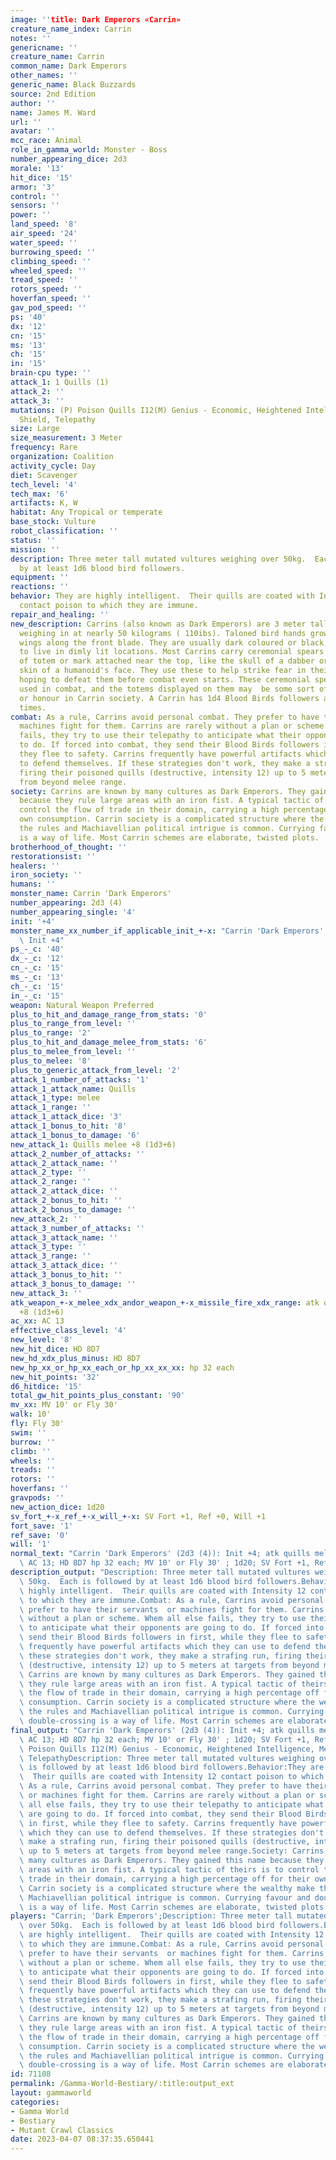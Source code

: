 ```yaml
---
image: ''title: Dark Emperors «Carrin»
creature_name_index: Carrin
notes: ''
genericname: ''
creature_name: Carrin
common_name: Dark Emperors
other_names: ''
generic_name: Black Buzzards
source: 2nd Edition
author: ''
name: James M. Ward
url: ''
avatar: ''
mcc_race: Animal
role_in_gamma_world: Monster - Boss
number_appearing_dice: 2d3
morale: '13'
hit_dice: '15'
armor: '3'
control: ''
sensors: ''
power: ''
land_speed: '8'
air_speed: '24'
water_speed: ''
burrowing_speed: ''
climbing_speed: ''
wheeled_speed: ''
tread_speed: ''
rotors_speed: ''
hoverfan_speed: ''
gav_pod_speed: ''
ps: '40'
dx: '12'
cn: '15'
ms: '13'
ch: '15'
in: '15'
brain-cpu type: ''
attack_1: 1 Quills (1)
attack_2: ''
attack_3: ''
mutations: (P) Poison Quills I12(M) Genius - Economic, Heightened Intelligence, Mental
  Shield, Telepathy
size: Large
size_measurement: 3 Meter
frequency: Rare
organization: Coalition
activity_cycle: Day
diet: Scavenger
tech_level: '4'
tech_max: '6'
artifacts: K, W
habitat: Any Tropical or temperate
base_stock: Vulture
robot_classification: ''
status: ''
mission: ''
description: Three meter tall mutated vultures weighing over 50kg.  Each is followed
  by at least 1d6 blood bird followers.
equipment: ''
reactions: ''
behavior: They are highly intelligent.  Their quills are coated with Intensity 12
  contact poison to which they are immune.
repair_and_healing: ''
new_description: Carrins (also known as Dark Emperors) are 3 meter tall mutated vultures,
  weighing in at nearly 50 kilograms ( 110ibs). Taloned bird hands grow out of their
  wings along the front blade. They are usually dark coloured or black, and prefer
  to live in dimly lit locations. Most Carrins carry ceremonial spears with some sort
  of totem or mark attached near the top, like the skull of a dabber or the dried
  skin of a humanoid's face. They use these to help strike fear in their opponents,
  hoping to defeat them before combat even starts. These ceremonial spears are not
  used in combat, and the totems displayed on them may  be some sort of badge of rank
  or honour in Carrin society. A Carrin has 1d4 Blood Birds followers around at all
  times.
combat: As a rule, Carrins avoid personal combat. They prefer to have their servants  or
  machines fight for them. Carrins are rarely without a plan or scheme. Whem all else
  fails, they try to use their telepathy to anticipate what their opponents are going
  to do. If forced into combat, they send their Blood Birds followers in first, while
  they flee to safety. Carrins frequently have powerful artifacts which they can use
  to defend themselves. If these strategies don't work, they make a strafing run,
  firing their poisoned quills (destructive, intensity 12) up to 5 meters at targets
  from beyond melee range.
society: Carrins are known by many cultures as Dark Emperors. They gained this name
  because they rule large areas with an iron fist. A typical tactic of theirs is to
  control the flow of trade in their domain, carrying a high percentage off for their
  own consumption. Carrin society is a complicated structure where the wealthy make
  the rules and Machiavellian political intrigue is common. Currying favour and double-crossing
  is a way of life. Most Carrin schemes are elaborate, twisted plots.
brotherhood_of_thought: ''
restorationsist: ''
healers: ''
iron_society: ''
humans: ''
monster_name: Carrin 'Dark Emperors'
number_appearing: 2d3 (4)
number_appearing_single: '4'
init: '+4'
monster_name_xx_number_if_applicable_init_+-x: "Carrin 'Dark Emperors' (2d3 (4)):\
  \ Init +4"
ps_-_c: '40'
dx_-_c: '12'
cn_-_c: '15'
ms_-_c: '13'
ch_-_c: '15'
in_-_c: '15'
weapon: Natural Weapon Preferred
plus_to_hit_and_damage_range_from_stats: '0'
plus_to_range_from_level: ''
plus_to_range: '2'
plus_to_hit_and_damage_melee_from_stats: '6'
plus_to_melee_from_level: ''
plus_to_melee: '8'
plus_to_generic_attack_from_level: '2'
attack_1_number_of_attacks: '1'
attack_1_attack_name: Quills
attack_1_type: melee
attack_1_range: ''
attack_1_attack_dice: '3'
attack_1_bonus_to_hit: '8'
attack_1_bonus_to_damage: '6'
new_attack_1: Quills melee +8 (1d3+6)
attack_2_number_of_attacks: ''
attack_2_attack_name: ''
attack_2_type: ''
attack_2_range: ''
attack_2_attack_dice: ''
attack_2_bonus_to_hit: ''
attack_2_bonus_to_damage: ''
new_attack_2: ''
attack_3_number_of_attacks: ''
attack_3_attack_name: ''
attack_3_type: ''
attack_3_range: ''
attack_3_attack_dice: ''
attack_3_bonus_to_hit: ''
attack_3_bonus_to_damage: ''
new_attack_3: ''
atk_weapon_+-x_melee_xdx_andor_weapon_+-x_missile_fire_xdx_range: atk quills melee
  +8 (1d3+6)
ac_xx: AC 13
effective_class_level: '4'
new_level: '8'
new_hit_dice: HD 8D7
new_hd_xdx_plus_minus: HD 8D7
new_hp_xx_or_hp_xx_each_or_hp_xx_xx_xx: hp 32 each
new_hit_points: '32'
d6_hitdice: '15'
total_gw_hit_points_plus_constant: '90'
mv_xx: MV 10' or Fly 30'
walk: 10'
fly: Fly 30'
swim: ''
burrow: ''
climb: ''
wheels: ''
treads: ''
rotors: ''
hoverfans: ''
gravpods: ''
new_action_dice: 1d20
sv_fort_+-x_ref_+-x_will_+-x: SV Fort +1, Ref +0, Will +1
fort_save: '1'
ref_save: '0'
will: '1'
normal_text: "Carrin 'Dark Emperors' (2d3 (4)): Init +4; atk quills melee +8 (1d3+6);\
  \ AC 13; HD 8D7 hp 32 each; MV 10' or Fly 30' ; 1d20; SV Fort +1, Ref +0, Will +1"
description_output: "Description: Three meter tall mutated vultures weighing over\
  \ 50kg.  Each is followed by at least 1d6 blood bird followers.Behavior:They are\
  \ highly intelligent.  Their quills are coated with Intensity 12 contact poison\
  \ to which they are immune.Combat: As a rule, Carrins avoid personal combat. They\
  \ prefer to have their servants  or machines fight for them. Carrins are rarely\
  \ without a plan or scheme. Whem all else fails, they try to use their telepathy\
  \ to anticipate what their opponents are going to do. If forced into combat, they\
  \ send their Blood Birds followers in first, while they flee to safety. Carrins\
  \ frequently have powerful artifacts which they can use to defend themselves. If\
  \ these strategies don't work, they make a strafing run, firing their poisoned quills\
  \ (destructive, intensity 12) up to 5 meters at targets from beyond melee range.Society:\
  \ Carrins are known by many cultures as Dark Emperors. They gained this name because\
  \ they rule large areas with an iron fist. A typical tactic of theirs is to control\
  \ the flow of trade in their domain, carrying a high percentage off for their own\
  \ consumption. Carrin society is a complicated structure where the wealthy make\
  \ the rules and Machiavellian political intrigue is common. Currying favour and\
  \ double-crossing is a way of life. Most Carrin schemes are elaborate, twisted plots."
final_output: "Carrin 'Dark Emperors' (2d3 (4)): Init +4; atk quills melee +8 (1d3+6);\
  \ AC 13; HD 8D7 hp 32 each; MV 10' or Fly 30' ; 1d20; SV Fort +1, Ref +0, Will +1(P)\
  \ Poison Quills I12(M) Genius - Economic, Heightened Intelligence, Mental Shield,\
  \ TelepathyDescription: Three meter tall mutated vultures weighing over 50kg.  Each\
  \ is followed by at least 1d6 blood bird followers.Behavior:They are highly intelligent.\
  \  Their quills are coated with Intensity 12 contact poison to which they are immune.Combat:\
  \ As a rule, Carrins avoid personal combat. They prefer to have their servants \
  \ or machines fight for them. Carrins are rarely without a plan or scheme. Whem\
  \ all else fails, they try to use their telepathy to anticipate what their opponents\
  \ are going to do. If forced into combat, they send their Blood Birds followers\
  \ in first, while they flee to safety. Carrins frequently have powerful artifacts\
  \ which they can use to defend themselves. If these strategies don't work, they\
  \ make a strafing run, firing their poisoned quills (destructive, intensity 12)\
  \ up to 5 meters at targets from beyond melee range.Society: Carrins are known by\
  \ many cultures as Dark Emperors. They gained this name because they rule large\
  \ areas with an iron fist. A typical tactic of theirs is to control the flow of\
  \ trade in their domain, carrying a high percentage off for their own consumption.\
  \ Carrin society is a complicated structure where the wealthy make the rules and\
  \ Machiavellian political intrigue is common. Currying favour and double-crossing\
  \ is a way of life. Most Carrin schemes are elaborate, twisted plots."
players: "Carrin; 'Dark Emperors';Description: Three meter tall mutated vultures weighing\
  \ over 50kg.  Each is followed by at least 1d6 blood bird followers.Behavior:They\
  \ are highly intelligent.  Their quills are coated with Intensity 12 contact poison\
  \ to which they are immune.Combat: As a rule, Carrins avoid personal combat. They\
  \ prefer to have their servants  or machines fight for them. Carrins are rarely\
  \ without a plan or scheme. Whem all else fails, they try to use their telepathy\
  \ to anticipate what their opponents are going to do. If forced into combat, they\
  \ send their Blood Birds followers in first, while they flee to safety. Carrins\
  \ frequently have powerful artifacts which they can use to defend themselves. If\
  \ these strategies don't work, they make a strafing run, firing their poisoned quills\
  \ (destructive, intensity 12) up to 5 meters at targets from beyond melee range.Society:\
  \ Carrins are known by many cultures as Dark Emperors. They gained this name because\
  \ they rule large areas with an iron fist. A typical tactic of theirs is to control\
  \ the flow of trade in their domain, carrying a high percentage off for their own\
  \ consumption. Carrin society is a complicated structure where the wealthy make\
  \ the rules and Machiavellian political intrigue is common. Currying favour and\
  \ double-crossing is a way of life. Most Carrin schemes are elaborate, twisted plots.|"
id: 71108
permalink: /Gamma-World-Bestiary/:title:output_ext
layout: gammaworld
categories:
- Gamma World
- Bestiary
- Mutant Crawl Classics
date: 2023-04-07 08:37:35.650441
---
```

